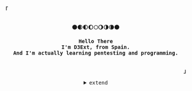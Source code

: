 <!-- Profile -->
<p align="left"><strong><samp>「</samp></strong></p>
    <p align="center">
      <samp><br>
            <b>
             🌑🌒🌓🌔🌕🌖🌗🌘🌑
             <br>
             <br>
            Hello There
        <br>
             I'm D3Ext, from Spain.
        <br>
             And I'm actually learning pentesting and programming.  
            </b>
        <br>
        <br>
       
<p align="right"><strong><samp>」</samp></strong></p>

<details align="center">
<summary><samp>extend</samp></summary>

<h2></h2><br>
 
<p align="center">
    <samp>
      <a href="https://t.me/d3ext" target="_blank"><img alt="Telegram" src="https://img.shields.io/badge/Telegram-2CA5E0?style=for-the-badge&logo=telegram&logoColor=white"></a>
      <a href="https://discord.com/users/557247557382832148" target="_blank"><img alt="Discord" src="https://img.shields.io/badge/Discord-%237289DA.svg?style=for-the-badge&logo=discord&logoColor=white"></a></a>
      <a href="https://www.reddit.com/user/d3ext" target="_blank"><img alt="Reddit" src="https://img.shields.io/badge/Reddit-%23FF4500.svg?style=for-the-badge&logo=Reddit&logoColor=white"></a></a>
      <a href="mailto:d3ext@gmail.com" target="_blank"><img alt="Gmail" src="https://img.shields.io/badge/Gmail-D14836?style=for-the-badge&logo=gmaill&logoColor=white"></a></a>
      <h2></h2><br>
    </samp>
</p>

<p align="center">
    <samp>
<details>
  <summary>My Profile Stats</summary>
  <br/>
          <img alt="GitHub Stats" src="https://github-readme-stats.vercel.app/api?username=D3Ext&show_icons=true&include_all_commits=true&count_private=true&hide=issues&hide_border=true&theme=nord"/>
  <br/>
</details>
     
<details align="center">
<summary><samp>Projects</samp></summary>
 
### [Pentest-Dictionary](https://github.com/D3Ext/PentestDictionary) :technologist:
### [Wifi-Exploitation-Framework](https://github.com/D3Ext/WEF) 📡
### [CryptoExplorer](https://github.com/D3Ext/cryptoExplorer) :coin:
### [Captcha-ByPassing-Lab](https://github.com/D3Ext/Captcha-Bypassing-Lab) 🧪

</details>

~ D3Ext ~
